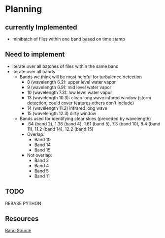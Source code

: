 # Planning

## currently Implemented
  - minibatch of files within one band based on time stamp
## Need to implement
  - iterate over all batches of files within the same band
  - iterate over all bands
    - Bands we think will be most helpful for turbulence detection
      - 8 (wavelength 6.2): upper level water vapor
      - 9 (wavelength 6.9): mid level water vapor
      - 10 (wavelength 7.3): low level water vapor
      - 13 (wavelength 10.3): clean long wave infared window (storm detection, could cover features others don't include)
      - 14 (wavelength 11.2) infrared long wave
      - 15 (wavelength 12.3) dirty window
    - Bands used for identifying clear skies (preceded by wavelength)
      - .64 (band 2), 1.38 (band 4), 1.61 (band 5), 7.3 (band 10), 8.4 (band 11), 11.2 (band 14), 12.2 (band 15)
      - Overlap:
        - Band 10
        - Band 14
        - Band 15
      - Not overlap:
        - Band 2
        - Band 4
        - Band 5
        - Band 11

## TODO
REBASE PYTHON

## Resources

[Band Source](https://rammb2.cira.colostate.edu/training/visit/quick_reference/#tab17)